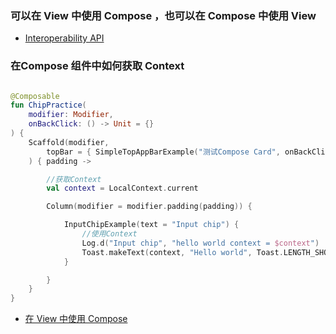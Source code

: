 
### 可以在 View 中使用 Compose ，也可以在 Compose 中使用 View

* [Interoperability API](https://developer.android.com/develop/ui/compose/migrate/interoperability-apis?hl=zh-cn)

### 在Compose 组件中如何获取 Context

```kotlin

@Composable
fun ChipPractice(
    modifier: Modifier,
    onBackClick: () -> Unit = {}
) {
    Scaffold(modifier,
        topBar = { SimpleTopAppBarExample("测试Compose Card", onBackClick) }
    ) { padding ->

        //获取Context
        val context = LocalContext.current

        Column(modifier = modifier.padding(padding)) {

            InputChipExample(text = "Input chip") {
                //使用Context
                Log.d("Input chip", "hello world context = $context")
                Toast.makeText(context, "Hello world", Toast.LENGTH_SHORT).show()
            }

        }
    }
}


```

* [在 View 中使用 Compose](https://developer.android.com/develop/ui/compose/migrate/interoperability-apis/compose-in-views?hl=zh-cn)
